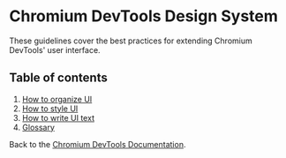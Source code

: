 # Chromium DevTools Design System

These guidelines cover the best practices for extending Chromium DevTools'
user interface.

## Table of contents

1. [How to organize UI](organizing.md)
1. [How to style UI](styleguide.md)
1. [How to write UI text](writing.md)
1. [Glossary](glossary.md)

Back to the [Chromium DevTools Documentation](../../README.md).
